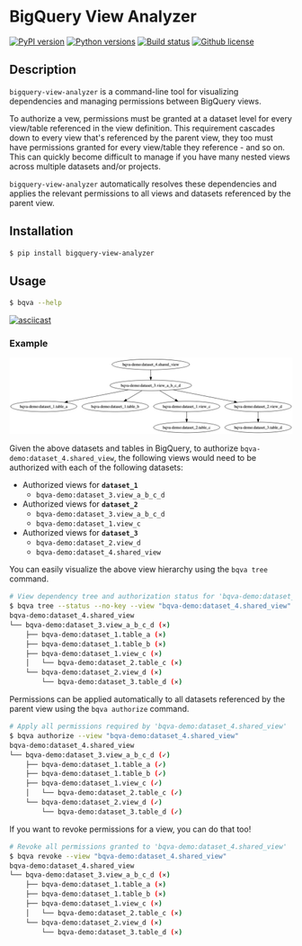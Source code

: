 # BigQuery View Analyzer
[![PyPI version](https://img.shields.io/pypi/v/bigquery-view-analyzer.svg)](https://pypi.python.org/pypi/bigquery-view-analyzer)
[![Python versions](https://img.shields.io/pypi/pyversions/bigquery-view-analyzer.svg)](https://pypi.python.org/pypi/bigquery-view-analyzer)
[![Build status](https://img.shields.io/travis/servian/bigquery-view-analyzer.svg)](https://travis-ci.org/servian/bigquery-view-analyzer)
[![Github license](https://img.shields.io/github/license/servian/bigquery-view-analyzer.svg)](https://github.com/servian/bigquery-view-analyzer)

## Description
`bigquery-view-analyzer` is a command-line tool for visualizing dependencies and managing permissions between BigQuery views.

To authorize a vew, permissions must be granted at a dataset level for every view/table referenced in the view definition. This requirement cascades down to every view that's referenced by the parent view, they too must have permissions granted for every view/table they reference - and so on. This can quickly become difficult to manage if you have many nested views across multiple datasets and/or projects.

`bigquery-view-analyzer` automatically resolves these dependencies and applies the relevant permissions to all views and datasets referenced by the parent view.


## Installation

```bash
$ pip install bigquery-view-analyzer
```

## Usage

```bash
$ bqva --help
```

[![asciicast](https://asciinema.org/a/252724.svg)](https://asciinema.org/a/252724)


### Example

![Example tree](/docs/example.png)

Given the above datasets and tables in BigQuery, to authorize `bqva-demo:dataset_4.shared_view`, the following views would need to be authorized with each of the following datasets:

- Authorized views for **`dataset_1`**
    - `bqva-demo:dataset_3.view_a_b_c_d`
- Authorized views for **`dataset_2`**
    - `bqva-demo:dataset_3.view_a_b_c_d`
    - `bqva-demo:dataset_1.view_c`
- Authorized views for **`dataset_3`**
    - `bqva-demo:dataset_2.view_d`
    - `bqva-demo:dataset_4.shared_view`

You can easily visualize the above view hierarchy using the `bqva tree` command.

```bash
# View dependency tree and authorization status for 'bqva-demo:dataset_4.shared_view'
$ bqva tree --status --no-key --view "bqva-demo:dataset_4.shared_view"
bqva-demo:dataset_4.shared_view
└── bqva-demo:dataset_3.view_a_b_c_d (⨯)
    ├── bqva-demo:dataset_1.table_a (⨯)
    ├── bqva-demo:dataset_1.table_b (⨯)
    ├── bqva-demo:dataset_1.view_c (⨯)
    │   └── bqva-demo:dataset_2.table_c (⨯)
    └── bqva-demo:dataset_2.view_d (⨯)
        └── bqva-demo:dataset_3.table_d (⨯)
```

Permissions can be applied automatically to all datasets referenced by the parent view using the `bqva authorize` command.

```bash
# Apply all permissions required by 'bqva-demo:dataset_4.shared_view'
$ bqva authorize --view "bqva-demo:dataset_4.shared_view"
bqva-demo:dataset_4.shared_view
└── bqva-demo:dataset_3.view_a_b_c_d (✓)
    ├── bqva-demo:dataset_1.table_a (✓)
    ├── bqva-demo:dataset_1.table_b (✓)
    ├── bqva-demo:dataset_1.view_c (✓)
    │   └── bqva-demo:dataset_2.table_c (✓)
    └── bqva-demo:dataset_2.view_d (✓)
        └── bqva-demo:dataset_3.table_d (✓)
```

If you want to revoke permissions for a view, you can do that too!

```bash
# Revoke all permissions granted to 'bqva-demo:dataset_4.shared_view'
$ bqva revoke --view "bqva-demo:dataset_4.shared_view"
bqva-demo:dataset_4.shared_view
└── bqva-demo:dataset_3.view_a_b_c_d (⨯)
    ├── bqva-demo:dataset_1.table_a (⨯)
    ├── bqva-demo:dataset_1.table_b (⨯)
    ├── bqva-demo:dataset_1.view_c (⨯)
    │   └── bqva-demo:dataset_2.table_c (⨯)
    └── bqva-demo:dataset_2.view_d (⨯)
        └── bqva-demo:dataset_3.table_d (⨯)
```